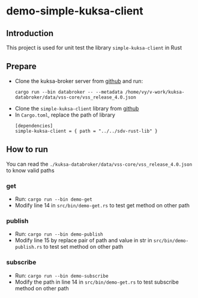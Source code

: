 # demo-simple-kuksa-client

## Introduction
This project is used for unit test the library `simple-kuksa-client` in Rust

## Prepare
* Clone the kuksa-broker server from [github](https://github.com/eclipse-kuksa/kuksa-databroker) and run:
    ```
    cargo run --bin databroker -- --metadata /home/vy/v-work/kuksa-databroker/data/vss-core/vss_release_4.0.json
    ```
* Clone the `simple-kuksa-client` library from [github](https://github.com/nhan-orgs/sdv-rust-lib)
* In `Cargo.toml`, replace the path of library
    ```
    [dependencies]
    simple-kuksa-client = { path = "../../sdv-rust-lib" }
    ```

## How to run
You can read the `./kuksa-databroker/data/vss-core/vss_release_4.0.json` to know valid paths

### get
* Run: `cargo run --bin demo-get`
* Modify line 14 in `src/bin/demo-get.rs` to test get method on other path

### publish
* Run: `cargo run --bin demo-publish`
* Modify line 15 by replace pair of path and value in str in `src/bin/demo-publish.rs` to test set method on other path

### subscribe
* Run: `cargo run --bin demo-subscribe`
* Modify the path in line 14 in `src/bin/demo-get.rs` to test subscribe method on other path